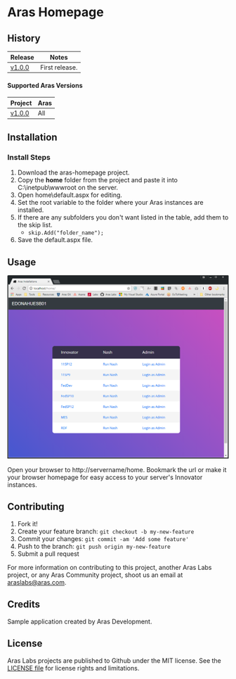 # Aras Homepage



## History

Release | Notes
--------|--------
[v1.0.0](https://github.com/ArasLabs/aras-homepage/releases/tag/v1.0.0) | First release.

#### Supported Aras Versions

Project | Aras
--------|------
[v1.0.0](https://github.com/ArasLabs/aras-homepage/releases/tag/v1.0.0) | All

## Installation

### Install Steps

1. Download the aras-homepage project.
2. Copy the **home** folder from the project and paste it into C:\inetpub\wwwroot on the server.
3. Open home\default.aspx for editing.
4. Set the root variable to the folder where your Aras instances are installed.
5. If there are any subfolders you don't want listed in the table, add them to the skip list.
    * `skip.Add("folder_name");`
6. Save the default.aspx file.

## Usage

![Screenshot](./Screenshots/screenshot.PNG)

Open your browser to http://servername/home. Bookmark the url or make it your browser homepage for easy access to your server's Innovator instances.

## Contributing

1. Fork it!
2. Create your feature branch: `git checkout -b my-new-feature`
3. Commit your changes: `git commit -am 'Add some feature'`
4. Push to the branch: `git push origin my-new-feature`
5. Submit a pull request

For more information on contributing to this project, another Aras Labs project, or any Aras Community project, shoot us an email at araslabs@aras.com.

## Credits

Sample application created by Aras Development.

## License

Aras Labs projects are published to Github under the MIT license. See the [LICENSE file](./LICENSE.md) for license rights and limitations.